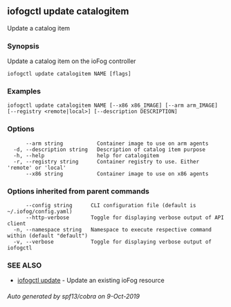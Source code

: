 ## iofogctl update catalogitem

Update a catalog item

### Synopsis

Update a catalog item on the ioFog controller

```
iofogctl update catalogitem NAME [flags]
```

### Examples

```
iofogctl update catalogitem NAME [--x86 x86_IMAGE] [--arm arm_IMAGE] [--registry <remote|local>] [--description DESCRIPTION]
```

### Options

```
      --arm string           Container image to use on arm agents
  -d, --description string   Description of catalog item purpose
  -h, --help                 help for catalogitem
  -r, --registry string      Container registry to use. Either 'remote' or 'local'
      --x86 string           Container image to use on x86 agents
```

### Options inherited from parent commands

```
      --config string      CLI configuration file (default is ~/.iofog/config.yaml)
      --http-verbose       Toggle for displaying verbose output of API client
  -n, --namespace string   Namespace to execute respective command within (default "default")
  -v, --verbose            Toggle for displaying verbose output of iofogctl
```

### SEE ALSO

* [iofogctl update](iofogctl_update.md)	 - Update an existing ioFog resource

###### Auto generated by spf13/cobra on 9-Oct-2019
